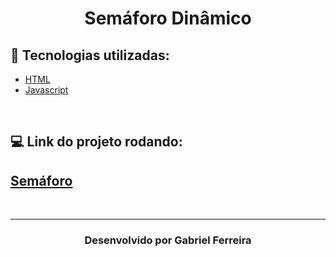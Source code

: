 <h1 align='center'>
  Semáforo Dinâmico
</h1>

## :rocket: Tecnologias utilizadas:
<ul>
  <li> <a href='https://developer.mozilla.org/pt-BR/docs/Web/HTML'>HTML</a> </li>

  <li> <a href='https://developer.mozilla.org/pt-BR/docs/Web/JavaScriptL'>Javascript</a> </li>
</ul> <br>

## :computer: Link do projeto rodando:
## <a href='https://gabriell-ferreira.github.io/semaforo-js/'>Semáforo</a>

<br>

--- 
<h3 align='center'>
  Desenvolvido por Gabriel Ferreira 
</h3> 

